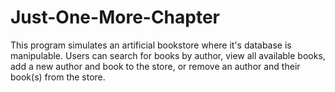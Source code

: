 # Just-One-More-Chapter
This program simulates an artificial bookstore where it's database is manipulable. Users can search for
books by author, view all available books, add a new author and book to the store, or
remove an author and their book(s) from the store.
